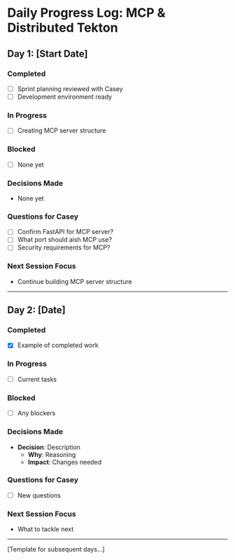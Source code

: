 # Daily Progress Log: MCP & Distributed Tekton

## Day 1: [Start Date]

### Completed
- [ ] Sprint planning reviewed with Casey
- [ ] Development environment ready

### In Progress
- [ ] Creating MCP server structure

### Blocked
- [ ] None yet

### Decisions Made
- None yet

### Questions for Casey
- [ ] Confirm FastAPI for MCP server?
- [ ] What port should aish MCP use?
- [ ] Security requirements for MCP?

### Next Session Focus
- Continue building MCP server structure

---

## Day 2: [Date]

### Completed
- [x] Example of completed work

### In Progress
- [ ] Current tasks

### Blocked
- [ ] Any blockers

### Decisions Made
- **Decision**: Description
  - **Why**: Reasoning
  - **Impact**: Changes needed

### Questions for Casey
- [ ] New questions

### Next Session Focus
- What to tackle next

---

[Template for subsequent days...]
